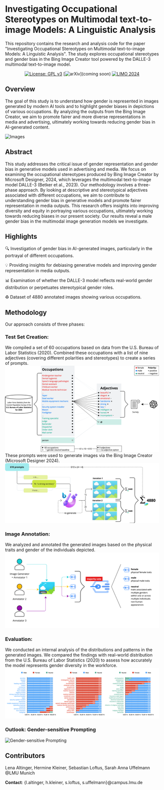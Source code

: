 # Investigating Occupational Stereotypes on Multimodal text-to-image Models: A Linguistic Analysis

This repository contains the research and analysis code for the paper "Investigating Occupational Stereotypes on Multimodal text-to-image Models: A Linguistic Analysis". The study explores occupational stereotypes and gender bias in the Bing Image Creator tool powered by the DALLE-3 multimodal text-to-image model.

<div id="top" align="center">
  
[![License: GPL v3](https://img.shields.io/badge/license-GPLv3-blue.svg)](#licenseandcitation)
[![arXiv](https://img.shields.io/badge/arXiv-2312.14150-b31b1b.svg)](coming soon)
[![LIMO 2024](https://img.shields.io/badge/LIMO_2024-purple)]([https://opendrivelab.com/DriveLM/](https://sites.google.com/view/limo-2024/LIMO24))

</div>

## Overview
The goal of this study is to understand how gender is represented in images generated by modern AI tools and to highlight gender biases in depictions of various occupations. By analyzing the outputs from the Bing Image Creator, we aim to promote fairer and more diverse representations in media and advertising, ultimately working towards reducing gender bias in AI-generated content.

![Images](img/Iteration1-2_strong_secretary.png)

## Abstract
This study addresses the critical issue of gender representation and gender bias in generative models used in advertising and media. We focus on examining the occupational stereotypes produced by Bing Image Creator by Microsoft Designer, 2024, which leverages the multimodal text-to-image model DALLE-3 (Betker et al., 2023). Our methodology involves a three-phase approach. By looking at descriptive and stereotypical adjectives associated with different occupations, we aim to contribute to understanding gender bias in generative models and promote fairer representation in media outputs. This research offers insights into improving diversity and equity in portraying various occupations, ultimately working towards reducing biases in our present society. Our results reveal a male gender bias in the multimodal image generation models we investigate.

## Highlights <a name="highlight"></a>

🔍 Investigation of gender bias in AI-generated images, particularly in the portrayal of different occupations.

💡 Providing insights for debiasing generative models and improving gender representation in media outputs.

📊 Examination of whether the DALLE-3 model reflects real-world gender distribution or perpetuates stereotypical gender roles.

♻️ Dataset of 4880 annotated images showing various occupations.

## Methodology
Our approach consists of three phases:

### Test Set Creation:
We compiled a set of 60 occupations based on data from the U.S. Bureau of Labor Statistics (2020).
Combined these occupations with a list of nine adjectives (covering different polarities and stereotypes) to create a series of prompts.
![Prompt Creation](img/Prompt_Creation.png)
These prompts were used to generate images via the Bing Image Creator (Microsoft Designer 2024).
![Functional Testset Creation](img/Functional_Testset.png)

### Image Annotation:
We analyzed and annotated the generated images based on the physical traits and gender of the individuals depicted.
![Annotation Pipeline](img/Annotation_Process_Labels.png)

### Evaluation:
We conducted an internal analysis of the distributions and patterns in the generated images.
We compared the findings with real-world distribution from the U.S. Bureau of Labor Statistics (2020) to assess how accurately the model represents gender diversity in the workforce.
![Results](img/Results.png)

### Outlook: Gender-sensitive Prompting
![Gender-sensitive Prompting](img/Iteration1-2_gender_sensitive_person.png)

## Contributors
Lena Altinger, Hermine Kleiner, Sebastian Loftus, Sarah Anna Uffelmann @LMU Munich

**Contact**:  {l.altinger, h.kleiner, s.loftus, s.uffelmann}@campus.lmu.de
